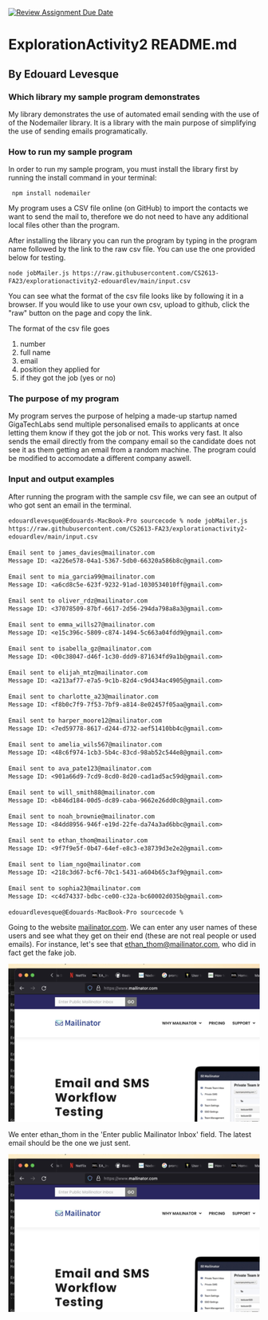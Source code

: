 [![Review Assignment Due Date](https://classroom.github.com/assets/deadline-readme-button-24ddc0f5d75046c5622901739e7c5dd533143b0c8e959d652212380cedb1ea36.svg)](https://classroom.github.com/a/kCrKdl4V)
# ExplorationActivity2 README.md
## By Edouard Levesque
### Which library my sample program demonstrates
My library demonstrates the use of automated email sending with the use of of the Nodemailer library. It is a library with the main purpose of simplifying the use of sending emails programatically.

### How to run my sample program

In order to run my sample program, you must install the library first by running the install command in your terminal: 
```console
 npm install nodemailer
```

My program uses a CSV file online (on GitHub) to import the contacts we want to send the mail to, therefore we do not need to have any additional local files other than the program.

After installing the library you can run the program by typing in the program name followed by the link to the raw csv file. You can use the one provided below for testing. 

```console
node jobMailer.js https://raw.githubusercontent.com/CS2613-FA23/explorationactivity2-edouardlev/main/input.csv
```
You can see what the format of the csv file looks like by following it in a browser. If you would like to use your own csv, upload to github, click the "raw" button on the page and copy the link.

The format of the csv file goes 
1. number 
2. full name 
3. email 
4. position they applied for 
5. if they got the job (yes or no)


### The purpose of my program

My program serves the purpose of helping a made-up startup named GigaTechLabs send multiple personalised emails to applicants at once letting them know if they got the job or not. This works very fast. It also sends the email directly from the company email so the candidate does not see it as them getting an email from a random machine. The program could be modified to accomodate a different company aswell. 

### Input and output examples

After running the program with the sample csv file, we can see an output of who got sent an email in the terminal.

```console
edouardlevesque@Edouards-MacBook-Pro sourcecode % node jobMailer.js https://raw.githubusercontent.com/CS2613-FA23/explorationactivity2-edouardlev/main/input.csv 

Email sent to james_davies@mailinator.com
Message ID: <a226e578-04a1-5367-5db0-66320a586b8c@gmail.com>

Email sent to mia_garcia99@mailinator.com
Message ID: <a6cd8c5e-623f-9232-91ad-1030534010ff@gmail.com>

Email sent to oliver_rdz@mailinator.com
Message ID: <37078509-87bf-6617-2d56-294da798a8a3@gmail.com>

Email sent to emma_wills27@mailinator.com
Message ID: <e15c396c-5809-c874-1494-5c663a04fdd9@gmail.com>

Email sent to isabella_gz@mailinator.com
Message ID: <00c38047-d46f-1c30-ddd9-871634fd9a1b@gmail.com>

Email sent to elijah_mtz@mailinator.com
Message ID: <a213af77-e7a5-9c1b-82d4-c9d434ac4905@gmail.com>

Email sent to charlotte_a23@mailinator.com
Message ID: <f8b0c7f9-7f53-7bf9-a814-8e02457f05aa@gmail.com>

Email sent to harper_moore12@mailinator.com
Message ID: <7ed59778-8617-d244-d732-aef51410bb4c@gmail.com>

Email sent to amelia_wils567@mailinator.com
Message ID: <48c6f974-1cb3-5b4c-83cd-98ab52c544e8@gmail.com>

Email sent to ava_pate123@mailinator.com
Message ID: <901a66d9-7cd9-8cd0-8d20-cad1ad5ac59d@gmail.com>

Email sent to will_smith88@mailinator.com
Message ID: <b846d184-00d5-dc89-caba-9662e26dd0c8@gmail.com>

Email sent to noah_brownie@mailinator.com
Message ID: <84dd8956-946f-e19d-22fe-da74a3ad6bbc@gmail.com>

Email sent to ethan_thom@mailinator.com
Message ID: <9f7f9e5f-0b47-64ef-e8c3-e38739d3e2e2@gmail.com>

Email sent to liam_ngo@mailinator.com
Message ID: <218c3d67-bcf6-70c1-5431-a604b65c3af9@gmail.com>

Email sent to sophia23@mailinator.com
Message ID: <c4d74337-bdbc-ce00-c32a-bc60002d035b@gmail.com>

edouardlevesque@Edouards-MacBook-Pro sourcecode % 
```

Going to the website [mailinator.com]('https://www.mailinator.com/'). We can enter any user names of these users and see what they get on their end (these are not real people or used emails). For instance, let's see that ethan_thom@mailinator.com, who did in fact get the fake job.

![inp1](https://github.com/CS2613-FA23/explorationactivity2-edouardlev/blob/main/enter-email.jpg?raw=true)

We enter ethan_thom in the 'Enter public Mailinator Inbox' field.
The latest email should be the one we just sent.

![inp2](https://github.com/CS2613-FA23/explorationactivity2-edouardlev/blob/main/enter-email.jpg?raw=true)

